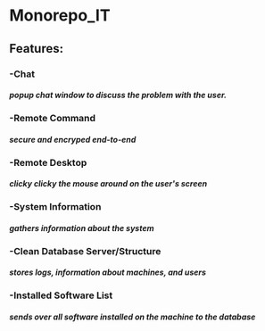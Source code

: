 # Monorepo_IT
## Features:
###  -Chat
#### *popup chat window to discuss the problem with the user.*
###  -Remote Command
#### *secure and encryped end-to-end*
###  -Remote Desktop
#### *clicky clicky the mouse around on the user's screen*
###  -System Information
#### *gathers information about the system*
###  -Clean Database Server/Structure
#### *stores logs, information about machines, and users*
###  -Installed Software List
#### *sends over all software installed on the machine to the database*
